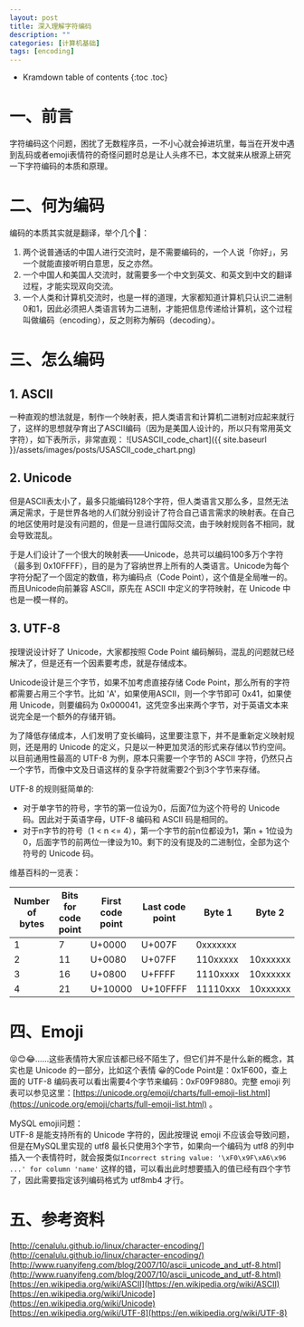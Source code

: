 ```yaml
---
layout: post
title: 深入理解字符编码
description: ""
categories: [计算机基础]
tags: [encoding]
---
```


* Kramdown table of contents
{:toc .toc}


# 一、前言
字符编码这个问题，困扰了无数程序员，一不小心就会掉进坑里，每当在开发中遇到乱码或者emoji表情符的奇怪问题时总是让人头疼不已，本文就来从根源上研究一下字符编码的本质和原理。

# 二、何为编码
编码的本质其实就是翻译，举个几个🌰：
1. 两个说普通话的中国人进行交流时，是不需要编码的，一个人说「你好」，另一个就能直接听明白意思，反之亦然。
2. 一个中国人和美国人交流时，就需要多一个中文到英文、和英文到中文的翻译过程，才能实现双向交流。
3. 一个人类和计算机交流时，也是一样的道理，大家都知道计算机只认识二进制0和1，因此必须把人类语言转为二进制，才能把信息传递给计算机，这个过程叫做编码（encoding），反之则称为解码（decoding）。

# 三、怎么编码
## 1. ASCII
一种直观的想法就是，制作一个映射表，把人类语言和计算机二进制对应起来就行了，这样的思想就孕育出了ASCII编码（因为是美国人设计的，所以只有常用英文字符），如下表所示，非常直观：
![USASCII_code_chart]({{ site.baseurl }}/assets/images/posts/USASCII_code_chart.png)

## 2. Unicode
但是ASCII表太小了，最多只能编码128个字符，但人类语言又那么多，显然无法满足需求，于是世界各地的人们就分别设计了符合自己语言需求的映射表。在自己的地区使用时是没有问题的，但是一旦进行国际交流，由于映射规则各不相同，就会导致混乱。

于是人们设计了一个很大的映射表——Unicode，总共可以编码100多万个字符（最多到 0x10FFFF），目的是为了容纳世界上所有的人类语言。Unicode为每个字符分配了一个固定的数值，称为编码点（Code Point），这个值是全局唯一的。而且Unicode向前兼容 ASCII，原先在 ASCII 中定义的字符映射，在 Unicode 中也是一模一样的。

## 3. UTF-8
按理说设计好了 Unicode，大家都按照 Code Point 编码解码，混乱的问题就已经解决了，但是还有一个因素要考虑，就是存储成本。

Unicode设计是三个字节，如果不加考虑直接存储 Code Point，那么所有的字符都需要占用三个字节。比如 'A'，如果使用ASCII，则一个字节即可 0x41，如果使用 Unicode，则要编码为 0x000041，这凭空多出来两个字节，对于英语文本来说完全是一个额外的存储开销。

为了降低存储成本，人们发明了变长编码，这里要注意下，并不是重新定义映射规则，还是用的 Unicode 的定义，只是以一种更加灵活的形式来存储以节约空间。以目前通用性最高的 UTF-8 为例，原本只需要一个字节的 ASCII 字符，仍然只占一个字节，而像中文及日语这样的复杂字符就需要2个到3个字节来存储。

UTF-8 的规则挺简单的:
* 对于单字节的符号，字节的第一位设为0，后面7位为这个符号的 Unicode 码。因此对于英语字母，UTF-8 编码和 ASCII 码是相同的。
* 对于n字节的符号（1 < n <= 4），第一个字节的前n位都设为1，第n + 1位设为0，后面字节的前两位一律设为10。剩下的没有提及的二进制位，全部为这个符号的 Unicode 码。

维基百科的一览表：

| Number of bytes |	Bits for code point |	First code point |	Last code point	| Byte 1 | Byte 2 | Byte 3 | Byte 4 |
| ----- | ----- | ----- | ----- | ----- | ----- | ----- | ----- |
|1|	7|	U+0000|	U+007F|	0xxxxxxx| | | |			
|2|	11|	U+0080|	U+07FF|	110xxxxx|	10xxxxxx	| | |	
|3|	16|	U+0800|	U+FFFF|	1110xxxx	|10xxxxxx|	10xxxxxx	| |
|4|	21|	U+10000|	U+10FFFF|	11110xxx|	10xxxxxx|	10xxxxxx	|10xxxxxx|

# 四、Emoji
😝😊😂……这些表情符大家应该都已经不陌生了，但它们并不是什么新的概念，其实也是 Unicode 的一部分，比如这个表情 😀的Code Point是：0x1F600，查上面的 UTF-8 编码表可以看出需要4个字节来编码：0xF09F9880。完整 emoji 列表可以参见这里：[https://unicode.org/emoji/charts/full-emoji-list.html](https://unicode.org/emoji/charts/full-emoji-list.html)
。

MySQL emoji问题：  
UTF-8 是能支持所有的 Unicode 字符的，因此按理说 emoji 不应该会导致问题，但是在MySQL里实现的 utf8 最长只使用3个字节，如果向一个编码为 utf8 的列中插入一个表情符时，就会报类似`Incorrect string value: '\xF0\x9F\xA6\x96  ...' for column 'name'`
这样的错，可以看出此时想要插入的值已经有四个字节了，因此需要指定该列编码格式为 utf8mb4 才行。


# 五、参考资料
[http://cenalulu.github.io/linux/character-encoding/](http://cenalulu.github.io/linux/character-encoding/)  
[http://www.ruanyifeng.com/blog/2007/10/ascii_unicode_and_utf-8.html](http://www.ruanyifeng.com/blog/2007/10/ascii_unicode_and_utf-8.html)  
[https://en.wikipedia.org/wiki/ASCII](https://en.wikipedia.org/wiki/ASCII)  
[https://en.wikipedia.org/wiki/Unicode](https://en.wikipedia.org/wiki/Unicode)  
[https://en.wikipedia.org/wiki/UTF-8](https://en.wikipedia.org/wiki/UTF-8)  
